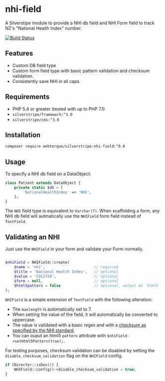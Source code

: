 # nhi-field
A Silverstipe module to provide a NHI db field and NHI Form field to track NZ's "National Health Index" number.

[![Build Status](https://travis-ci.org/webtorque/silverstripe-nhi-field.svg?branch=dev)](https://travis-ci.org/webtorque/silverstripe-nhi-field)

## Features
* Custom DB field type
* Custom form field type with basic pattern validation and checksum validation.
* Consistently save NHI in all caps.

## Requirements
* PHP 5.4 or greater (tested with up to PHP 7.1)
* `silverstripe/framework:^3.0`
* `silverstripe/cms:^3.0`

## Installation
```bash
composer require webtorque/silverstripe-nhi-field:^0.0
```

## Usage
To specify a NHI db field on a DataObject:
```php
class Patient extends DataObject {
    private static $db = [
        'NationalHealthIndex' => 'NHI',
    ];
}
```

The `NHI` field type is equivalent to `Varchar(7)`. When scaffolding a form, any NHI db field will autmatically use the
`NHIField` form field instead of `TextField`.

## Validating an NHI
Just use the `NHIField` in your form and validate your Form normally.

```php

$nhiField = NHIField::create(
    $name = 'nhi',                      // required
    $title = 'National Health Index',   // optional
    $value = 'CGC2720',                 // optional
    $form = null,                       // optional
    $html5pattern = false               // optional, output an `html5` pattern attribute
);

```

`NHIField` is a simple extension of `TextField` with the following alteration:
* The `maxlength` is automatically set to 7.
* When setting the value of the field, it will automatically be converted to uppercase.
* The value is validated with a basic regex and with a [checksum as specified by the NHI standard](https://en.wikipedia.org/wiki/NHI_Number#Format).
* You can ouput an html5 `pattern` attribute with `$nhiField->setHtml5Pattern(true);`.

For testing purposes, checksum validation can be disabled by setting the `disable_checksum_validation` flag on the `NHIField` config.
```php
if (Director::isDev()) {
    NHIField::config()->disable_checksum_validation = true;
}
```
